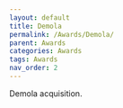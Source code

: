 ```yaml
---
layout: default
title: Demola
permalink: /Awards/Demola/
parent: Awards
categories: Awards
tags: Awards
nav_order: 2
---
```


Demola acquisition.